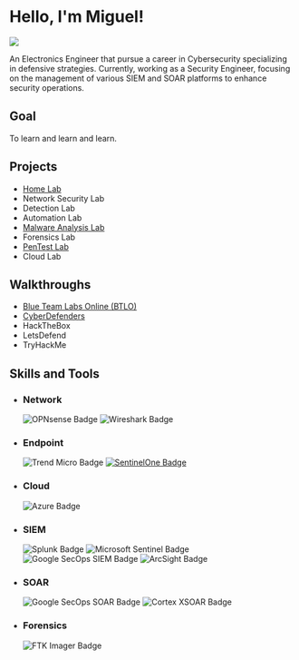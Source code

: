 # Hello, I'm Miguel!
<a href="https://linkedin.com"><img src="https://img.shields.io/badge/-LinkedIn-0072b1?&style=for-the-badge&logo=linkedin&logoColor=white" /></a>

An Electronics Engineer that pursue a career in Cybersecurity specializing in defensive strategies. Currently, working as a Security Engineer, focusing on the management of various SIEM and SOAR platforms to enhance security operations.

## Goal

To learn and learn and learn.

## Projects
- <a href="https://github.com/mmhgwyjs/homelab">Home Lab</a>
- Network Security Lab
- Detection Lab
- Automation Lab
- [Malware Analysis Lab](https://github.com/mmhgwyjs/malware-analysis-lab)
- Forensics Lab
- [PenTest Lab](https://github.com/mmhgwyjs/pentest-lab)
- Cloud Lab

## Walkthroughs
- <a href="https://github.com/mmhgwyjs/btlo">Blue Team Labs Online (BTLO)</a>
- <a href="https://github.com/mmhgwyjs/cyberdefenders">CyberDefenders</a>
- HackTheBox
- LetsDefend
- TryHackMe

## Skills and Tools

- ### Network 
  ![OPNsense Badge](https://img.shields.io/badge/-OPNsense-2C3E50?style=for-the-badge&logo=OPNsense&logoColor=white)
  ![Wireshark Badge](https://img.shields.io/badge/-Wireshark-1679A7?style=for-the-badge&logo=Wireshark&logoColor=white)

- ### Endpoint 
  ![Trend Micro Badge](https://img.shields.io/badge/-Trend%20Micro-FF6600?style=for-the-badge&logo=Trend-Micro&logoColor=white)
  [![SentinelOne Badge](https://img.shields.io/badge/-SentinelOne-6f42c1?style=for-the-badge)](https://www.sentinelone.com/)

- ### Cloud 
  ![Azure Badge](https://img.shields.io/badge/-Microsoft%20Azure-0089D6?style=for-the-badge&logo=Microsoft-Azure&logoColor=white)

- ### SIEM
  ![Splunk Badge](https://img.shields.io/badge/-Splunk-00FF00?style=for-the-badge&logo=Splunk&logoColor=white)
  ![Microsoft Sentinel Badge](https://img.shields.io/badge/-Microsoft%20Sentinel-0088D6?style=for-the-badge&logo=Microsoft-Azure&logoColor=white)
  ![Google SecOps SIEM Badge](https://img.shields.io/badge/-Google%20SecOps%20SIEM-4285F4?style=for-the-badge&logo=google-cloud&logoColor=white)
  ![ArcSight Badge](https://img.shields.io/badge/-ArcSight-FF9900?style=for-the-badge&logo=Micro%20Focus&logoColor=white)
    
- ### SOAR
  ![Google SecOps SOAR Badge](https://img.shields.io/badge/-Google%20SecOps%20SOAR-4285F4?style=for-the-badge&logo=google-cloud&logoColor=white)
  ![Cortex XSOAR Badge](https://img.shields.io/badge/-Cortex%20XSOAR-4CAF50?style=for-the-badge&logo=palo-alto-networks&logoColor=white)

- ### Forensics
  ![FTK Imager Badge](https://img.shields.io/badge/-FTK%20Imager-007ACC?style=for-the-badge&logo=Autopsy&logoColor=white)


